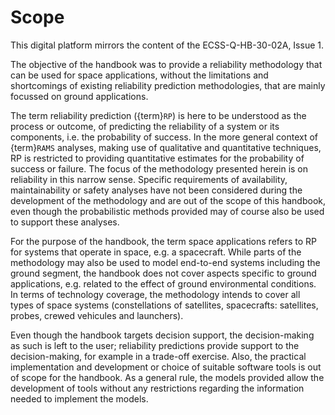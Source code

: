 <!--- Copyright (C) Matrisk GmbH 2022 -->

# Scope

This digital platform mirrors the content of the ECSS-Q-HB-30-02A, Issue 1. 

The objective of the handbook was to provide a reliability methodology that can be used for space applications, without the limitations and shortcomings of existing reliability prediction methodologies, that are mainly focussed on ground applications. 

The term reliability prediction ({term}`RP`) is here to be understood as the process or outcome, of predicting the reliability of a system or its components, i.e. the probability of success. In the more general context of {term}`RAMS` analyses, making use of qualitative and quantitative techniques, RP is restricted to providing quantitative estimates for the probability of success or failure. The focus of the methodology presented herein is on reliability in this narrow sense. Specific requirements of availability, maintainability or safety analyses have not been considered during the development of the methodology and are out of the scope of this handbook, even though the probabilistic methods provided may of course also be used to support these analyses.

For the purpose of the handbook, the term space applications refers to RP for systems that operate in space, e.g. a spacecraft. While parts of the methodology may also be used to model end-to-end systems including the ground segment, the handbook does not cover aspects specific to ground applications, e.g. related to the effect of ground environmental conditions. In terms of technology coverage, the methodology intends to cover all types of space systems (constellations of satellites, spacecrafts: satellites, probes, crewed vehicules and launchers).

Even though the handbook targets decision support, the decision-making as such is left to the user; reliability predictions provide support to the decision-making, for example in a trade-off exercise. Also, the practical implementation and development or choice of suitable software tools is out of scope for the handbook. As a general rule, the models provided allow the development of tools without any restrictions regarding the information needed to implement the models.